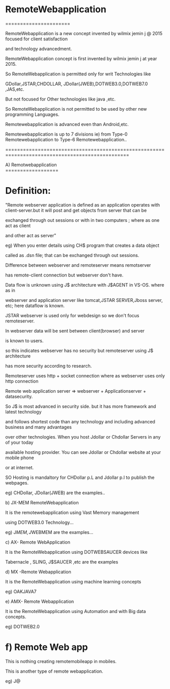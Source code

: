 # RemoteWebapplication
======================

 RemoteWebapplication   is a new  concept  invented  by wilmix  jemin  j  @ 2015   focused  for  client satisfaction  
 
 and  technology  advancedment.
 
 RemoteWebapplication    concept    is   first   invented  by  wilmix  jemin  j   at  year  2015.
 
So  RemoteWebapplication   is  permitted  only   for    writ  Technologies  like   
 
 GDollar,JSTAR,CHDOLLAR, JDollar(JWEB),DOTWEB3.0,DOTWEB7.0 ,JAS,etc.
 
 But  not  focused  for    Other  technologies  like  java  ,etc.
 
 So   RemoteWebapplication   is  not   permitted to  be  used  by  other  new  programming  Languages.

 Remotewebapplication   is  advanced  even  than  Android,etc.
 
 Remotewebapplication  is  up  to   7  divisions  ie)  from   Type-0 Remotewebapplication to  Type-6  Remotewebapplication..
 
 

================================================================================================
  
 A)  Remotwebapplication   
     ==================
     
     

Definition:
=============

  "Remote  webserver  application    is defined  as  an  application    operates    with
  client-server.but  it  will  post  and  get  objects   from  server that  can  be
  
  exchanged through out  sessions  or  with  in   two   computers  ;  where   as   one  act   as  client
  
  and  other  act   as   server" 


  
  eg)  When  you enter   details  using  CH$  program  that   creates   a   data  object
  
  called  as .dsn  file;  that can  be  exchanged  through  out   sessions.

  
  Difference  between   webserver  and  remoteserver  means   remotserver  

has   remote-client  connection  but  webserver don't have.


Data flow  is  unknown   using  J$  architecture with  J$AGENT in  VS-OS.  where   as  in   

webserver  and  application server  like  tomcat,JSTAR SERVER,Jboss server,  etc;  here  dataflow  is  known.

JSTAR  webserver   is used   only   for  webdesign  so   we  don't  focus   remoteserver.

In webserver  data  will   be   sent  between  client(browser)  and  server

is  known  to users.

so  this   indicates   webserver   has  no  security  but  remoteserver  using  J$  architecture

has  more   security  according  to  research.

Remoteserver   uses http +  socket  connection    where   as webserver uses   only  http  connection

Remote web  application server  =>  webserver  +  Applicationserver +  datasecurity.



So J$ is  most  advanced in  security   side. but  it  has  more  framework  and  latest technology

and  follows  shortest  code    than  any  technology and  including  advanced  business and  many  advantages

over  other  technologies. When  you  host   Jdollar  or  Chdollar  Servers   in  any  of  your   today

available   hosting   provider.  You   can   see  Jdollar  or   Chdollar   website   at  your  mobile phone

or  at  internet.


SO   Hosting    is  mandaltory   for  CHDollar  p.L  and  Jdollar  p.l   to  publish   the  webpages.


eg)  CHDollar, JDollar(JWEB)   are  the  examples..


b)  JX-MEM RemoteWebapplication



It  is  the   remotewebapplication   using  Vast  Memory  management  


using  DOTWEB3.0  Technology...


eg)  J$MEM ,  J$WEBMEM  are  the  examples...




c)  AX- Remote WebApplication
 



It  is   the   RemoteWebapplication   using   DOTWEBSAUCER devices  like  


Tabernacle , SLING, J$SAUCER ,etc   are   the  examples


d)  MX -Remote Webapplication
 


It  is   the  RemoteWebapplication  using  machine learning  concepts

eg) OAKJAVA7




e)  AMX-  Remote Webapplication
   


It  is   the  RemoteWebapplication  using  Automation  and  with  Big data concepts.



eg) DOTWEB2.0


f) Remote Web app
===================

This  is nothing  creating remotemobileapp  in  mobiles.

This  is  another type  of  remote webapplication.

eg) J@ 


